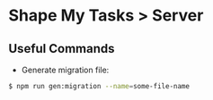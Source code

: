 # Shape My Tasks > Server

## Useful Commands

- Generate migration file:

```bash
$ npm run gen:migration --name=some-file-name
```
